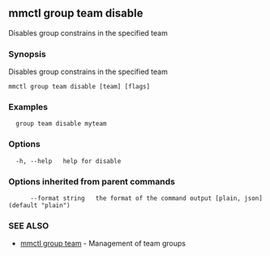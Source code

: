 ## mmctl group team disable

Disables group constrains in the specified team

### Synopsis

Disables group constrains in the specified team

```
mmctl group team disable [team] [flags]
```

### Examples

```
  group team disable myteam
```

### Options

```
  -h, --help   help for disable
```

### Options inherited from parent commands

```
      --format string   the format of the command output [plain, json] (default "plain")
```

### SEE ALSO

* [mmctl group team](mmctl_group_team.md)	 - Management of team groups

